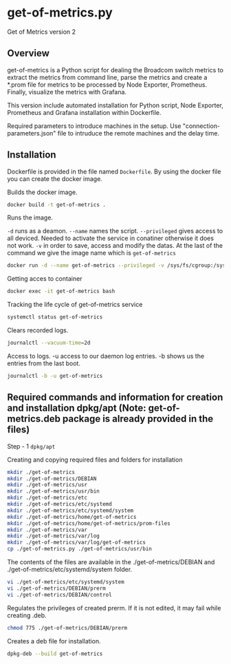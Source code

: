 # get-of-metrics.py

Get of Metrics version 2

## Overview

get-of-metrics is a Python script for dealing the Broadcom switch metrics to extract the metrics from command line, parse the metrics and create a *.prom file for metrics to be processed by Node Exporter, Prometheus. Finally, visualize the metrics with Grafana.

This version include automated installation for Python script, Node Exporter, Prometheus and Grafana installation within Dockerfile.

Required parameters to introduce machines in the setup. Use "connection-parameters.json" file to intruduce the remote machines and the delay time.

## Installation

Dockerfile is provided in the file named `Dockerfile`. By using the docker file you can create the docker image.

Builds the docker image. 

```bash
docker build -t get-of-metrics .
```
Runs the image.

`-d` runs as a deamon.
`--name` names the script.
`--privileged` gives access to all deviced. Needed to activate the service in conatiner otherwise it does not work.
`-v` in order to save, access and modify the datas.
At the last of the command we give the image name which is `get-of-metrics`

```bash
docker run -d --name get-of-metrics --privileged -v /sys/fs/cgroup:/sys/fs/cgroup:ro -v ./file:/home/get-of-metrics -v ./logs:/var/log/get-of-metrics -v ./prom-files:/home/get-of-metrics/prom-files get-of-metrics
```

Getting acces to container

```bash
docker exec -it get-of-metrics bash
```

Tracking the life cycle of get-of-metrics service

```bash
systemctl status get-of-metrics
```

Clears recorded logs. 

```bash
journalctl --vacuum-time=2d
```

Access to logs. -u access to our daemon log entries. -b shows us the entries from the last boot.

```bash
journalctl -b -u get-of-metrics
```

## Required commands and information for creation and installation dpkg/apt (Note: get-of-metrics.deb package is already provided in the files)

Step - 1 `dpkg/apt`

Creating and copying required files and folders for installation

```bash
mkdir ./get-of-metrics
mkdir ./get-of-metrics/DEBIAN
mkdir ./get-of-metrics/usr
mkdir ./get-of-metrics/usr/bin
mkdir ./get-of-metrics/etc
mkdir ./get-of-metrics/etc/systemd
mkdir ./get-of-metrics/etc/systemd/system
mkdir ./get-of-metrics/home/get-of-metrics
mkdir ./get-of-metrics/home/get-of-metrics/prom-files
mkdir ./get-of-metrics/var
mkdir ./get-of-metrics/var/log
mkdir ./get-of-metrics/var/log/get-of-metrics
cp ./get-of-metrics.py ./get-of-metrics/usr/bin
```

The contents of the files are available in the ./get-of-metrics/DEBIAN and ./get-of-metrics/etc/systemd/system folder.

```bash
vi ./get-of-metrics/etc/systemd/system
vi ./get-of-metrics/DEBIAN/prerm
vi ./get-of-metrics/DEBIAN/control
```

Regulates the privileges of created prerm. If it is not edited, it may fail while creating .deb.

```bash
chmod 775 ./get-of-metrics/DEBIAN/prerm
```

Creates a deb file for installation.

```bash
dpkg-deb --build get-of-metrics
```
